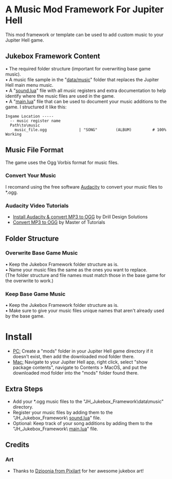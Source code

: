 # A Music Mod Framework For Jupiter Hell
This mod framework or template can be used to add custom music to your Jupiter Hell game.<br/>
## Jukebox Framework Content
• The required folder structure (important for overwriting base game music).<br/>
• A music file sample in the "[data/music](data/music)" folder that replaces the Jupiter Hell main menu music.<br/>
• A "[sound.lua](/sound.lua)" file with all music registers and extra documentation to help identify where the music files are used in the game.<br/>
• A "[main.lua](/main.lua)" file that can be used to document your music additions to the game. I structured it like this:<br/>
```
Ingame Location -----
  -- music register name
  Path\to\music		
    music_file.ogg			    | "SONG"		(ALBUM)			# 100% Working
```

## Music File Format
The game uses the Ogg Vorbis format for music files.
### Convert Your Music
I recomand using the free software [Audacity](https://www.audacityteam.org/) to convert your music files to *.ogg.
### Audacity Video Tutorials
  - [Install Audacity & convert MP3 to OGG](https://www.youtube.com/watch?v=UlTVuDe63fw) by Drill Design Solutions
 - [Convert MP3 to OGG](https://www.youtube.com/watch?v=fOKShUcpzcg) by Master of Tutorials

## Folder Structure
### Overwrite Base Game Music
• Keep the Jukebox Framework folder structure as is.<br/>
• Name your music files the same as the ones you want to replace.<br/>
(The folder structure and file names must match those in the base game for the overwrite to work.)
### Keep Base Game Music
• Keep the Jukebox Framework folder structure as is.<br/>
• Make sure to give your music files unique names that aren't already used by the base game.<br/>

# Install
  - <ins>PC:</ins> Create a "mods" folder in your Jupiter Hell game directory if it doesn't exist, then add the downloaded mod folder there.<br/>
  - <ins>Mac:</ins> Navigate to your Jupiter Hell app, right click, select "show package contents", navigate to Contents > MacOS, and put the downloaded mod folder into the "mods" folder found there.<br/>
## Extra Steps
  - Add your *.ogg music files to the "JH_Jukebox_Framework\data\music" directory.<br/>
  - Register your music files by adding them to the "JH_Jukebox_Framework\ [sound.lua](/sound.lua)" file.<br/>
  - Optional: Keep track of your song additions by adding them to the "JH_Jukebox_Framework\ [main.lua](/main.lua)" file.<br/>

## Credits
### Art
 - Thanks to [Dzioonia from Pixilart](https://www.pixil.art/dzioonia) for her awesome jukebox art!<br/>
